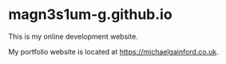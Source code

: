# magn3s1um-g.github.io
This is my online development website.

My portfolio website is located at https://michaelgainford.co.uk.
